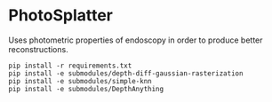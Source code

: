 # PhotoSplatter
Uses photometric properties of endoscopy in order to produce better reconstructions.

```
pip install -r requirements.txt
pip install -e submodules/depth-diff-gaussian-rasterization
pip install -e submodules/simple-knn
pip install -e submodules/DepthAnything
```